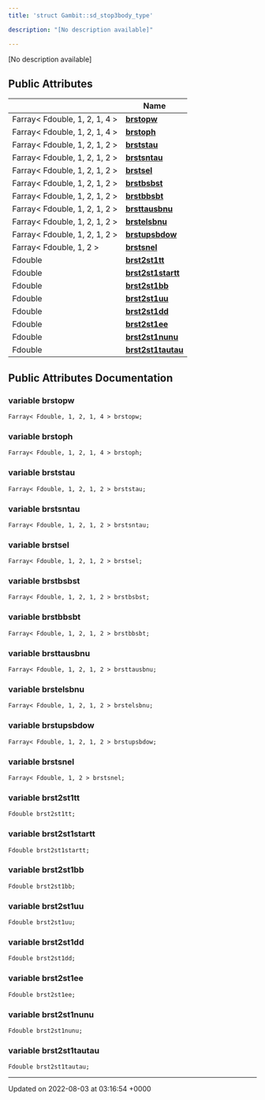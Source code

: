 ```yaml
---
title: 'struct Gambit::sd_stop3body_type'

description: "[No description available]"

---
```









[No description available]

## Public Attributes

|                | Name           |
| -------------- | -------------- |
| Farray< Fdouble, 1, 2, 1, 4 > | **[brstopw](/documentation/code/gambit_sphinx/classes/structgambit_1_1sd__stop3body__type/#variable-brstopw)**  |
| Farray< Fdouble, 1, 2, 1, 4 > | **[brstoph](/documentation/code/gambit_sphinx/classes/structgambit_1_1sd__stop3body__type/#variable-brstoph)**  |
| Farray< Fdouble, 1, 2, 1, 2 > | **[brststau](/documentation/code/gambit_sphinx/classes/structgambit_1_1sd__stop3body__type/#variable-brststau)**  |
| Farray< Fdouble, 1, 2, 1, 2 > | **[brstsntau](/documentation/code/gambit_sphinx/classes/structgambit_1_1sd__stop3body__type/#variable-brstsntau)**  |
| Farray< Fdouble, 1, 2, 1, 2 > | **[brstsel](/documentation/code/gambit_sphinx/classes/structgambit_1_1sd__stop3body__type/#variable-brstsel)**  |
| Farray< Fdouble, 1, 2, 1, 2 > | **[brstbsbst](/documentation/code/gambit_sphinx/classes/structgambit_1_1sd__stop3body__type/#variable-brstbsbst)**  |
| Farray< Fdouble, 1, 2, 1, 2 > | **[brstbbsbt](/documentation/code/gambit_sphinx/classes/structgambit_1_1sd__stop3body__type/#variable-brstbbsbt)**  |
| Farray< Fdouble, 1, 2, 1, 2 > | **[brsttausbnu](/documentation/code/gambit_sphinx/classes/structgambit_1_1sd__stop3body__type/#variable-brsttausbnu)**  |
| Farray< Fdouble, 1, 2, 1, 2 > | **[brstelsbnu](/documentation/code/gambit_sphinx/classes/structgambit_1_1sd__stop3body__type/#variable-brstelsbnu)**  |
| Farray< Fdouble, 1, 2, 1, 2 > | **[brstupsbdow](/documentation/code/gambit_sphinx/classes/structgambit_1_1sd__stop3body__type/#variable-brstupsbdow)**  |
| Farray< Fdouble, 1, 2 > | **[brstsnel](/documentation/code/gambit_sphinx/classes/structgambit_1_1sd__stop3body__type/#variable-brstsnel)**  |
| Fdouble | **[brst2st1tt](/documentation/code/gambit_sphinx/classes/structgambit_1_1sd__stop3body__type/#variable-brst2st1tt)**  |
| Fdouble | **[brst2st1startt](/documentation/code/gambit_sphinx/classes/structgambit_1_1sd__stop3body__type/#variable-brst2st1startt)**  |
| Fdouble | **[brst2st1bb](/documentation/code/gambit_sphinx/classes/structgambit_1_1sd__stop3body__type/#variable-brst2st1bb)**  |
| Fdouble | **[brst2st1uu](/documentation/code/gambit_sphinx/classes/structgambit_1_1sd__stop3body__type/#variable-brst2st1uu)**  |
| Fdouble | **[brst2st1dd](/documentation/code/gambit_sphinx/classes/structgambit_1_1sd__stop3body__type/#variable-brst2st1dd)**  |
| Fdouble | **[brst2st1ee](/documentation/code/gambit_sphinx/classes/structgambit_1_1sd__stop3body__type/#variable-brst2st1ee)**  |
| Fdouble | **[brst2st1nunu](/documentation/code/gambit_sphinx/classes/structgambit_1_1sd__stop3body__type/#variable-brst2st1nunu)**  |
| Fdouble | **[brst2st1tautau](/documentation/code/gambit_sphinx/classes/structgambit_1_1sd__stop3body__type/#variable-brst2st1tautau)**  |

## Public Attributes Documentation

### variable brstopw

```
Farray< Fdouble, 1, 2, 1, 4 > brstopw;
```


### variable brstoph

```
Farray< Fdouble, 1, 2, 1, 4 > brstoph;
```


### variable brststau

```
Farray< Fdouble, 1, 2, 1, 2 > brststau;
```


### variable brstsntau

```
Farray< Fdouble, 1, 2, 1, 2 > brstsntau;
```


### variable brstsel

```
Farray< Fdouble, 1, 2, 1, 2 > brstsel;
```


### variable brstbsbst

```
Farray< Fdouble, 1, 2, 1, 2 > brstbsbst;
```


### variable brstbbsbt

```
Farray< Fdouble, 1, 2, 1, 2 > brstbbsbt;
```


### variable brsttausbnu

```
Farray< Fdouble, 1, 2, 1, 2 > brsttausbnu;
```


### variable brstelsbnu

```
Farray< Fdouble, 1, 2, 1, 2 > brstelsbnu;
```


### variable brstupsbdow

```
Farray< Fdouble, 1, 2, 1, 2 > brstupsbdow;
```


### variable brstsnel

```
Farray< Fdouble, 1, 2 > brstsnel;
```


### variable brst2st1tt

```
Fdouble brst2st1tt;
```


### variable brst2st1startt

```
Fdouble brst2st1startt;
```


### variable brst2st1bb

```
Fdouble brst2st1bb;
```


### variable brst2st1uu

```
Fdouble brst2st1uu;
```


### variable brst2st1dd

```
Fdouble brst2st1dd;
```


### variable brst2st1ee

```
Fdouble brst2st1ee;
```


### variable brst2st1nunu

```
Fdouble brst2st1nunu;
```


### variable brst2st1tautau

```
Fdouble brst2st1tautau;
```


-------------------------------

Updated on 2022-08-03 at 03:16:54 +0000